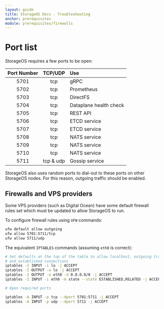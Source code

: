 ```yaml
---
layout: guide
title: StorageOS Docs - Troubleshooting
anchor: prerequisites
module: prerequisites/firewalls
---
```


# Port list

StorageOS requires a few ports to be open:

| Port Number | TCP/UDP   | Use                    |
|:-----------:|:---------:|:---------------------- |
| 5701        | tcp       | gRPC                   |
| 5702        | tcp       | Prometheus             |
| 5703        | tcp       | DirectFS               |
| 5704        | tcp       | Dataplane health check |
| 5705        | tcp       | REST API               |
| 5706        | tcp       | ETCD service           |
| 5707        | tcp       | ETCD service           |
| 5708        | tcp       | NATS service           |
| 5709        | tcp       | NATS service           |
| 5710        | tcp       | NATS service           |
| 5711        | tcp & udp | Gossip service         |

StorageOS also uses random ports to dial-out to these ports on other StorageOS nodes. For this reason, outgoing traffic should be enabled.


## Firewalls and VPS providers

Some VPS providers (such as Digital Ocean) have some default firewall rules set
which must be updated to allow StorageOS to run.

To configure firewall rules using `UFW` commands:

```bash
ufw default allow outgoing
ufw allow 5701:5711/tcp
ufw allow 5711/udp
```

The equivalent `IPTABLES` commands (assuming `eth0` is correct):

```bash
# Set defaults at the top of the table to allow localhost, outgoing traffic
# and established connections
iptables -I INPUT -i lo -j ACCEPT
iptables -I OUTPUT -o lo -j ACCEPT
iptables -I OUTPUT -o eth0 -d 0.0.0.0/0 -j ACCEPT
iptables -I INPUT -i eth0 -m state --state ESTABLISHED,RELATED -j ACCEPT

# Open required ports

iptables -A INPUT -p tcp --dport 5701:5711 -j ACCEPT
iptables -A INPUT -p udp --dport 5711 -j ACCEPT
```
